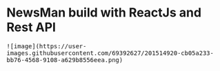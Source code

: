 # NewsMan build with ReactJs and Rest API
<kbd>
![image](https://user-images.githubusercontent.com/69392627/201514920-cb05a233-bb76-4568-9108-a629b8556eea.png)
</kbd>

